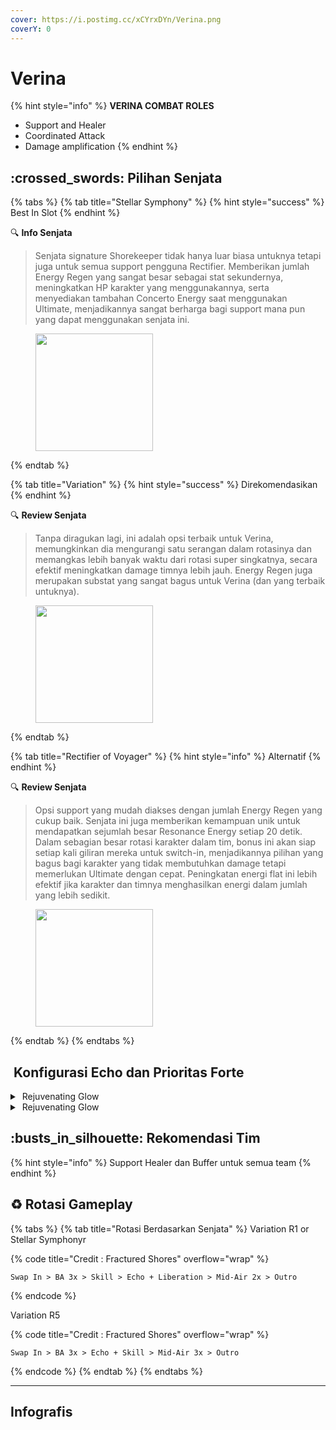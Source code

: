 ```yaml
---
cover: https://i.postimg.cc/xCYrxDYn/Verina.png
coverY: 0
---
```


# Verina

{% hint style="info" %}
**VERINA COMBAT ROLES**

* Support and Healer
* Coordinated Attack
* Damage amplification
{% endhint %}

## :crossed\_swords: Pilihan Senjata

{% tabs %}
{% tab title="Stellar Symphony" %}
{% hint style="success" %}
Best In Slot
{% endhint %}

:mag: **Info Senjata**

> Senjata signature Shorekeeper tidak hanya luar biasa untuknya tetapi juga untuk semua support pengguna Rectifier. Memberikan jumlah Energy Regen yang sangat besar sebagai stat sekundernya, meningkatkan HP karakter yang menggunakannya, serta menyediakan tambahan Concerto Energy saat menggunakan Ultimate, menjadikannya sangat berharga bagi support mana pun yang dapat menggunakan senjata ini.

<figure><img src="https://wuthering.wiki/img/weapon_21050036.png" alt="" width="188"><figcaption></figcaption></figure>
{% endtab %}

{% tab title="Variation" %}
{% hint style="success" %}
Direkomendasikan
{% endhint %}

:mag: **Review Senjata**

> Tanpa diragukan lagi, ini adalah opsi terbaik untuk Verina, memungkinkan dia mengurangi satu serangan dalam rotasinya dan memangkas lebih banyak waktu dari rotasi super singkatnya, secara efektif meningkatkan damage timnya lebih jauh. Energy Regen juga merupakan substat yang sangat bagus untuk Verina (dan yang terbaik untuknya).

<div data-full-width="false"><figure><img src="https://wuthering.wiki/img/weapon_21050024.png" alt="" width="188"><figcaption></figcaption></figure></div>
{% endtab %}

{% tab title="Rectifier of Voyager" %}
{% hint style="info" %}
Alternatif
{% endhint %}

:mag: **Review Senjata**

> Opsi support yang mudah diakses dengan jumlah Energy Regen yang cukup baik. Senjata ini juga memberikan kemampuan unik untuk mendapatkan sejumlah besar Resonance Energy setiap 20 detik. Dalam sebagian besar rotasi karakter dalam tim, bonus ini akan siap setiap kali giliran mereka untuk switch-in, menjadikannya pilihan yang bagus bagi karakter yang tidak membutuhkan damage tetapi memerlukan Ultimate dengan cepat. Peningkatan energi flat ini lebih efektif jika karakter dan timnya menghasilkan energi dalam jumlah yang lebih sedikit.

<figure><img src="https://wuthering.wiki/img/weapon_21050043.png" alt="" width="188"><figcaption></figcaption></figure>
{% endtab %}
{% endtabs %}

## <img src="https://wuthering.wiki/img/item_10.png" alt="" data-size="line"> Konfigurasi Echo dan Prioritas Forte

<details>

<summary><img src="https://wuthering.wiki/img/fettericon_7.png" alt="" data-size="line"> Rejuvenating Glow</summary>

Fallacy of No Return - Healing Bonus

<img src="https://wuthering.wiki/img/monster_330000070.png" alt="" data-size="original">

**Echo Skill** untuk summon Fallacy of No Return\
memberikan <mark style="color:yellow;">Spectro DMG</mark> yang setara dengan 11.4% dari max HP,\
setelah itu Resonator dapat 10% bonus Energy Regen\
dan tim dapat 10% bonus ATK selama 20 detik.

**Hold Echo Skill** untuk launch serangkaian ATK bertubi-tubi dengan biaya STA,\
masing-masing memberikan Spectro DMG yang setara dengan 1.14% dari max HP;\
Release Hold echo Skill, memberikan <mark style="color:yellow;">Spectro DMG</mark> yang setara dengan 14.25% dari max HP.

**Echo Set**

* 3 - Energy Regen%
* 3 - Energy Regen%
* 1 - ATK%
* 1 - ATK%

**Prioritas Echo Substat**

* ER% (Minimal 170% sampai 200% ER)
* ATK%
* Flat ATK

**Prioritas Forte**

* Inherent 1 > Forte > Reso Lib > Inherent 2

\\

</details>

<details>

<summary><img src="https://wuthering.wiki/img/fettericon_7.png" alt="" data-size="line"> Rejuvenating Glow</summary>

Bell-Borne Geochelone - Healing Bonus

<img src="https://wuthering.wiki/img/monster_340000020.png" alt="" data-size="original">

aktikan protection dari Bell-Borne Geochelone.\
Memberikan <mark style="color:blue;">**Glacio DMG**</mark> berdasarkan 104.88% dari DEF resonator kepada musuh terdekat,\
dan dapat Bell-Borne Shield yang bertahan selama 15 detik.\
Bell-Borne Shield ngasih 50.00% DMG Reduction dan 10.00% DMG Boost, Shield akan menghilang setelah karakter terkena serangan sebanyak 3 kali.

**Echo Set**

* 3 - Energy Regen%
* 3 - Energy Regen%
* 1 - ATK%
* 1 - ATK%

**Prioritas Echo Substat**

* ER% (Minimal 170% sampai 200% ER)
* ATK%
* Flat ATK

**Prioritas Forte**

* Inherent 1 > Forte > Reso Lib > Inherent 2

</details>

## :busts\_in\_silhouette: Rekomendasi Tim

{% hint style="info" %}
Support Healer dan Buffer untuk semua team
{% endhint %}

## :recycle: Rotasi Gameplay

{% tabs %}
{% tab title="Rotasi Berdasarkan Senjata" %}
Variation R1 or Stellar Symphonyr

{% code title="Credit : Fractured Shores" overflow="wrap" %}
```
Swap In > BA 3x > Skill > Echo + Liberation > Mid-Air 2x > Outro
```
{% endcode %}

Variation R5

{% code title="Credit : Fractured Shores" overflow="wrap" %}
```
Swap In > BA 3x > Echo + Skill > Mid-Air 3x > Outro
```
{% endcode %}
{% endtab %}
{% endtabs %}

***

## Infografis

<figure><img src="https://i.postimg.cc/vBSz1f0k/Verina.png" alt=""><figcaption></figcaption></figure>
